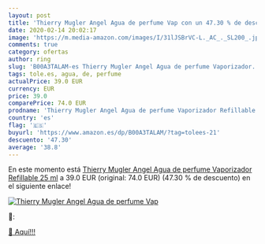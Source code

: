 ```yaml
---
layout: post
title: 'Thierry Mugler Angel Agua de perfume Vap con un 47.30 % de descuento'
date: 2020-02-14 20:02:17
image: 'https://m.media-amazon.com/images/I/31lJSBrVC-L._AC_._SL200_.jpg'
comments: true
category: ofertas
author: ring
slug: 'B00A3TALAM-es Thierry Mugler Angel Agua de perfume Vaporizador...'
tags: tole.es, agua, de, perfume
actualPrice: 39.0 EUR
currency: EUR
price: 39.0
comparePrice: 74.0 EUR
prodname: 'Thierry Mugler Angel Agua de perfume Vaporizador Refillable 25 ml'
country: 'es'
flag: '🇪🇸'
buyurl: 'https://www.amazon.es/dp/B00A3TALAM/?tag=tolees-21'
descuento: '47.30'
average: '38.8'
---
```


En este momento está [Thierry Mugler Angel Agua de perfume Vaporizador Refillable 25 ml](https://www.amazon.es/dp/B00A3TALAM/?tag=tolees-21) a 39.0 EUR (original: 74.0 EUR) (47.30 %  de descuento) en el siguiente enlace!

[![Thierry Mugler Angel Agua de perfume Vap](https://m.media-amazon.com/images/I/31lJSBrVC-L._AC_._SL200_.jpg)](https://www.amazon.es/dp/B00A3TALAM/?tag=tolees-21)

🔎:


[🛒 Aquí!!!](https://www.amazon.es/dp/B00A3TALAM/?tag=tolees-21)
